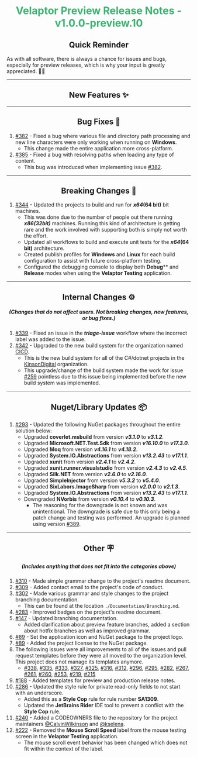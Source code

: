 <h1 align="center" style='color:mediumseagreen;font-weight:bold'>
    Velaptor Preview Release Notes - v1.0.0-preview.10
</h1>

<h2 align="center" style='font-weight:bold'>Quick Reminder</h2>

<div algn="center">

As with all software, there is always a chance for issues and bugs, especially for preview releases, which is why your input is greatly appreciated. 🙏🏼
</div>

---

<h2 style="font-weight:bold" align="center">New Features ✨</h2>

---

<h2 style="font-weight:bold" align="center">Bug Fixes 🐛</h2>

1. [#382](https://github.com/KinsonDigital/Velaptor/issues/382) - Fixed a bug where various file and directory path processing and new line characters were only working when running on **Windows**.
   - This change made the entire application more cross-platform.
2. [#385](https://github.com/KinsonDigital/Velaptor/issues/385) - Fixed a bug with resolving paths when loading any type of content.
   - This bug was introduced when implementing issue [#382](https://github.com/KinsonDigital/Velaptor/issues/382).

---

<h2 style="font-weight:bold" align="center">Breaking Changes 🧨</h2>

1. [#344](https://github.com/KinsonDigital/Velaptor/issues/344) - Updated the projects to build and run for **_x64_(64 bit)** bit machines.
   - This was done due to the number of people out there running **_x86(32bit)_** machines.  Running this kind of architecture is getting rare and the work involved with supporting both is simply not worth the effort.
   - Updated all workflows to build and execute unit tests for the **_x64_(64 bit)** architecture.
   - Created publish profiles for **Windows** and **Linux** for each build configuration to assist with future cross-platform testing.
   - Configured the debugging console to display both **Debug**** and **Release** modes when using the **Velaptor Testing** application.

---

<h2 style="font-weight:bold" align="center">Internal Changes ⚙️</h2>
<h5 align="center">(Changes that do not affect users.  Not breaking changes, new features, or bug fixes.)</h5>

1. [#339](https://github.com/KinsonDigital/Velaptor/issues/339) - Fixed an issue in the **_triage-issue_** workflow where the incorrect label was added to the issue.
2. [#342](https://github.com/KinsonDigital/Velaptor/issues/342) - Upgraded to the new build system for the organization named [CICD](https://github.com/CICD).
   - This is the new build system for all of the C#/dotnet projects in the [KinsonDigital](https://github.com/KinsonDigital) organization.
   - This upgrade/change of the build system made the work for issue [#259](https://github.com/KinsonDigital/Velaptor/issues/259) pointless due to this issue being implemented before the new build system was implemented.

---

<h2 style="font-weight:bold" align="center">Nuget/Library Updates 📦</h2>

1. [#293](https://github.com/KinsonDigital/Velaptor/issues/293) - Updated the following NuGet packages throughout the entire solution below:
   - Upgraded **coverlet.msbuild** from version **_v3.1.0_** to **_v3.1.2_**.
   - Upgraded **Microsoft.NET.Test.Sdk** from version **_v16.10.0_** to **_v17.3.0_**.
   - Upgraded **Moq** from version **_v4.16.1_** to **_v4.18.2_**.
   - Upgraded **System.IO.Abstractions** from version **_v13.2.43_** to **_v17.1.1_**.
   - Upgraded **xunit** from version **_v2.4.1_** to **_v2.4.2_**.
   - Upgraded **xunit.runner.visualstudio** from version **_v2.4.3_** to **_v2.4.5_**.
   - Upgraded **Silk.NET** from version **_v2.6.0_** to **_v2.16.0_**.
   - Upgraded **SimpleInjector** from version **_v5.3.2_** to **_v5.4.0_**.
   - Upgraded **SixLabors.ImageSharp** from version **_v2.0.0_** to **_v2.1.3_**.
   - Upgraded **System.IO.Abstractions** from version **_v13.2.43_** to **_v17.1.1_**.
   - Downgraded **NVorbis** from version **_v0.10.4_** to **_v0.10.3_**.
     - The reasoning for the downgrade is not known and was unintentional.  The downgrade is safe due to this only being a patch change and testing was performed.  An upgrade is planned using version [#389](https://github.com/KinsonDigital/Velaptor/issues/389).

---

<h2 style="font-weight:bold" align="center">Other 🪧</h2>
<h5 align="center">(Includes anything that does not fit into the categories above)</h5>

1. [#310](https://github.com/KinsonDigital/Velaptor/issues/310) - Made simple grammar change to the project's readme document.
2. [#309](https://github.com/KinsonDigital/Velaptor/issues/309) - Added contact email to the project's code of conduct.
3. [#302](https://github.com/KinsonDigital/Velaptor/issues/302) - Made various grammar and style changes to the project branching documentation.
   - This can be found at the location `./Documentation/Branching.md`.
4. [#283](https://github.com/KinsonDigital/Velaptor/issues/283) - Improved badges on the project's readme document.
5. [#147](https://github.com/KinsonDigital/Velaptor/issues/147) - Updated branching documentation.
   - Added clarification about preview feature branches, added a section about hotfix branches as well as improved grammar.
6. [#89](https://github.com/KinsonDigital/Velaptor/issues/89) - Set the application icon and NuGet package to the project logo.
7. [#89](https://github.com/KinsonDigital/Velaptor/issues/89) - Added the project license to the NuGet package.
8. The following issues were all improvements to all of the issues and pull request templates before they were all moved to the organization level.  This project does not manage its templates anymore.
   - [#338](https://github.com/KinsonDigital/Velaptor/issues/338), [#335](https://github.com/KinsonDigital/Velaptor/issues/335), [#333](https://github.com/KinsonDigital/Velaptor/issues/333), [#327](https://github.com/KinsonDigital/Velaptor/issues/327), [#325](https://github.com/KinsonDigital/Velaptor/issues/325), [#316](https://github.com/KinsonDigital/Velaptor/issues/316), [#312](https://github.com/KinsonDigital/Velaptor/issues/312), [#296](https://github.com/KinsonDigital/Velaptor/issues/296), [#295](https://github.com/KinsonDigital/Velaptor/issues/295), [#282](https://github.com/KinsonDigital/Velaptor/issues/282), [#267](https://github.com/KinsonDigital/Velaptor/issues/267), [#261](https://github.com/KinsonDigital/Velaptor/issues/261), [#260](https://github.com/KinsonDigital/Velaptor/issues/260), [#253](https://github.com/KinsonDigital/Velaptor/issues/253), [#219](https://github.com/KinsonDigital/Velaptor/issues/219), [#215](https://github.com/KinsonDigital/Velaptor/issues/215)
9. [#188](https://github.com/KinsonDigital/Velaptor/issues/188) - Added templates for preview and production release notes.
10. [#286](https://github.com/KinsonDigital/Velaptor/issues/286) - Updated the style rule for private read-only fields to not start with an underscore.
    - Added this as a **Style Cop** rule for rule number **SA1309**.
    - Updated the **JetBrains Rider** IDE tool to prevent a conflict with the **Style Cop** rule.
11. [#240](https://github.com/KinsonDigital/Velaptor/issues/240) - Added a CODEOWNERS file to the repository for the project maintainers [@CalvinWilkinson](https://github.com/CalvinWilkinson/CalvinWilkinson) and [@kselena](https://github.com/kselena/kselena).
12. [#222](https://github.com/KinsonDigital/Velaptor/issues/222) - Removed the **Mouse Scroll Speed** label from the mouse testing screen in the **Velaptor Testing** application.
    - The mouse scroll event behavior has been changed which does not fit within the context of the label.